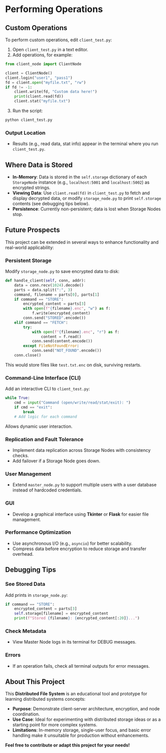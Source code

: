 # Performing Operations

## Custom Operations
To perform custom operations, edit `client_test.py`:

1. Open `client_test.py` in a text editor.
2. Add operations, for example:

```python
from client_node import ClientNode

client = ClientNode()
client.login("user1", "pass1")
fd = client.open("myfile.txt", "rw")
if fd != -1:
    client.write(fd, "Custom data here!")
    print(client.read(fd))
    client.stat("myfile.txt")
```

3. Run the script:

```bash
python client_test.py
```

### Output Location
- Results (e.g., read data, stat info) appear in the terminal where you run `client_test.py`.

## Where Data is Stored
- **In-Memory**: Data is stored in the `self.storage` dictionary of each `StorageNode` instance (e.g., `localhost:5001` and `localhost:5002`) as encrypted strings.
- **Viewing Data**: Use `client.read(fd)` in `client_test.py` to fetch and display decrypted data, or modify `storage_node.py` to print `self.storage` contents (see debugging tips below).
- **Persistence**: Currently non-persistent; data is lost when Storage Nodes stop.

## Future Prospects
This project can be extended in several ways to enhance functionality and real-world applicability:

### Persistent Storage
Modify `storage_node.py` to save encrypted data to disk:

```python
def handle_client(self, conn, addr):
    data = conn.recv(1024).decode()
    parts = data.split(":", 3)
    command, filename = parts[0], parts[1]
    if command == "STORE":
        encrypted_content = parts[3]
        with open(f"{filename}.enc", "w") as f:
            f.write(encrypted_content)
        conn.send("STORED".encode())
    elif command == "FETCH":
        try:
            with open(f"{filename}.enc", "r") as f:
                content = f.read()
            conn.send(content.encode())
        except FileNotFoundError:
            conn.send("NOT_FOUND".encode())
    conn.close()
```

This would store files like `test.txt.enc` on disk, surviving restarts.

### Command-Line Interface (CLI)
Add an interactive CLI to `client_test.py`:

```python
while True:
    cmd = input("Command (open/write/read/stat/exit): ")
    if cmd == "exit":
        break
    # Add logic for each command
```

Allows dynamic user interaction.

### Replication and Fault Tolerance
- Implement data replication across Storage Nodes with consistency checks.
- Add failover if a Storage Node goes down.

### User Management
- Extend `master_node.py` to support multiple users with a user database instead of hardcoded credentials.

### GUI
- Develop a graphical interface using **Tkinter** or **Flask** for easier file management.

### Performance Optimization
- Use asynchronous I/O (e.g., `asyncio`) for better scalability.
- Compress data before encryption to reduce storage and transfer overhead.

## Debugging Tips
### See Stored Data
Add prints in `storage_node.py`:

```python
if command == "STORE":
    encrypted_content = parts[3]
    self.storage[filename] = encrypted_content
    print(f"Stored {filename}: {encrypted_content[:20]}...")
```

### Check Metadata
- View Master Node logs in its terminal for DEBUG messages.

### Errors
- If an operation fails, check all terminal outputs for error messages.

## About This Project
This **Distributed File System** is an educational tool and prototype for learning distributed systems concepts:

- **Purpose**: Demonstrate client-server architecture, encryption, and node coordination.
- **Use Case**: Ideal for experimenting with distributed storage ideas or as a starting point for more complex systems.
- **Limitations**: In-memory storage, single-user focus, and basic error handling make it unsuitable for production without enhancements.

**Feel free to contribute or adapt this project for your needs!**

